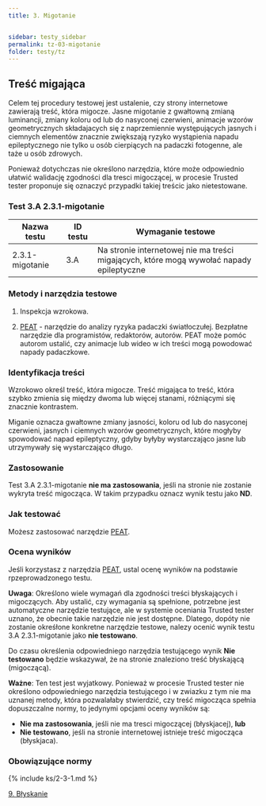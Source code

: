 ```yaml
---
title: 3. Migotanie


sidebar: testy_sidebar
permalink: tz-03-migotanie
folder: testy/tz
---
```




## Treść migająca

Celem tej procedury testowej jest ustalenie, czy strony internetowe zawierają treść, która migocze. Jasne migotanie z gwałtowną zmianą luminancji, zmiany koloru od lub do nasyconej czerwieni, animacje wzorów geometrycznych składajacych się z naprzemiennie występujących jasnych i ciemnych elementów znacznie zwiększają ryzyko wystąpienia napadu epileptycznego nie tylko u osób cierpiących na padaczki fotogenne, ale taże u osób zdrowych.

Ponieważ dotychczas nie określono narzędzia, które może odpowiednio ułatwić walidację zgodności dla tresci migoczącej, w procesie Trusted tester proponuje się oznaczyć przypadki takiej treścic jako nietestowane.

### Test 3.A 2.3.1-migotanie

| Nazwa testu | ID testu | Wymaganie testowe |
|------------------------|---------|------------------------------------------|
| 2.3.1-migotanie | 3.A     | Na stronie internetowej nie ma treści migających, które mogą wywołać napady epileptyczne |


### Metody i narzędzia testowe 

1.	Inspekcja wzrokowa.

2.	[PEAT](https://trace.umd.edu/peat) - narzędzie do analizy ryzyka padaczki światłoczułej. Bezpłatne narzędzie dla programistów, redaktorów, autorów. PEAT może pomóc autorom ustalić, czy animacje lub wideo w ich treści mogą powodować napady padaczkowe.

### Identyfikacja treści
Wzrokowo określ treść, która migocze. Treść migająca to treść, która szybko zmienia się między dwoma lub więcej stanami, różniącymi się znacznie kontrastem.


Miganie oznacza gwałtowne zmiany jasności, koloru od lub do nasyconej czerwieni, jasnych i ciemnych wzorów geometrycznych, które mogłyby spowodować napad epileptyczny, gdyby byłyby wystarczająco jasne lub utrzymywały się wystarczająco długo.


### Zastosowanie

Test 3.A 2.3.1-migotanie  **nie ma zastosowania**, jeśli na stronie nie zostanie wykryta treść migocząca. W takim przypadku oznacz wynik testu jako **ND**. 

### Jak testować
Możesz zastosować narzędzie [PEAT](https://trace.umd.edu/peat).


### Ocena wyników
Jeśli korzystasz z narzędzia [PEAT](https://trace.umd.edu/peat), ustal ocenę wyników na podstawie rpzeprowadzonego testu.

**Uwaga**: Określono wiele wymagań dla zgodności treści błyskających i migoczących. Aby ustalić, czy wymagania są spełnione, potrzebne jest automatyczne narzędzie testujące, ale w systemie oceniania  Trusted tester uznano, że obecnie takie narzędzie nie jest dostępne. Dlatego, dopóty nie zostanie okreśłone konkretne narzędzie testowe, nalezy ocenić wynik testu 3.A 2.3.1-migotanie jako **nie testowano**. 

Do czasu określenia odpowiedniego narzędzia testującego wynik **Nie testowano** będzie wskazywał, że na stronie znaleziono treść błyskającą (migoczącą).

**Ważne**: Ten test jest wyjatkowy. Ponieważ w procesie Trusted tester nie określono odpowiedniego narzędzia testującego i w zwiazku z tym nie ma uznanej metody, która pozwalałaby stwierdzić, czy treść migocząca spełnia dopuszczalne normy, to jedynymi opcjami oceny wyników są: 

-	**Nie ma zastosowania**, jeśli nie ma tresci migoczącej (błyskjacej), **lub**
-	**Nie testowano**, jeśli na stronie internetowej istnieje treść migocząca (błyskjaca).

### Obowiązujące normy

{% include ks/2-3-1.md %}

[9. Błyskanie](ICT-09-blyskanie.md)                                                                                               
